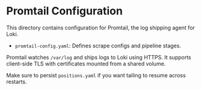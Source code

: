 # Promtail Configuration

This directory contains configuration for Promtail, the log shipping agent for Loki.

- `promtail-config.yaml`: Defines scrape configs and pipeline stages.

Promtail watches `/var/log` and ships logs to Loki using HTTPS. It supports client-side TLS with certificates mounted from a shared volume.

Make sure to persist `positions.yaml` if you want tailing to resume across restarts.
